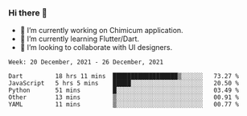 ### Hi there 👋

<!--
**devcat37/devcat37** is a ✨ _special_ ✨ repository because its `README.md` (this file) appears on your GitHub profile.-->


- 🔭 I’m currently working on Chimicum application.
- 🌱 I’m currently learning Flutter/Dart.
- 👯 I’m looking to collaborate with UI designers.
<!-- - 🤔 I’m looking for help with ... -->

<!--START_SECTION:waka-->
```text
Week: 20 December, 2021 - 26 December, 2021

Dart         18 hrs 11 mins  ██████████████████▒░░░░░░   73.27 % 
JavaScript   5 hrs 5 mins    █████░░░░░░░░░░░░░░░░░░░░   20.50 % 
Python       51 mins         █░░░░░░░░░░░░░░░░░░░░░░░░   03.49 % 
Other        13 mins         ▒░░░░░░░░░░░░░░░░░░░░░░░░   00.91 % 
YAML         11 mins         ▒░░░░░░░░░░░░░░░░░░░░░░░░   00.77 % 
```
<!--END_SECTION:waka-->
